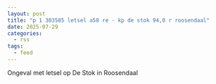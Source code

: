 ```yaml
---
layout: post
title: "p 1 303585 letsel a58 re - kp de stok 94,0 r roosendaal"
date: 2025-07-29
categories: 
  - rss
tags: 
  - feed
---
```


Ongeval met letsel op De Stok in Roosendaal
